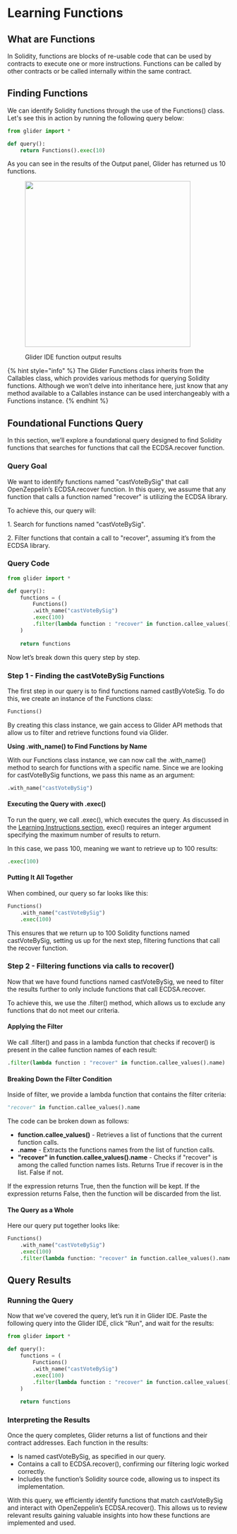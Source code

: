# Learning Functions

## What are Functions

In Solidity, functions are blocks of re-usable code that can be used by contracts to execute one or more instructions. Functions can be called by other contracts or be called internally within the same contract.

## Finding Functions

We can identify Solidity functions through the use of the Functions() class. Let's see this in action by running the following query below:

```python
from glider import *

def query():
    return Functions().exec(10) 
```

As you can see in the results of the Output panel, Glider has returned us 10 functions.

<figure><img src="../../.gitbook/assets/Screenshot 2025-01-09 at 2.15.34 PM.png" alt="" width="375"><figcaption><p>Glider IDE function output results</p></figcaption></figure>

{% hint style="info" %}
The Glider Functions class inherits from the Callables class, which provides various methods for querying Solidity functions. Although we won’t delve into inheritance here, just know that any method available to a Callables instance can be used interchangeably with a Functions instance.
{% endhint %}

## Foundational Functions Query

In this section, we’ll explore a foundational query designed to find Solidity functions that searches for functions that call the ECDSA.recover function.

### **Query Goal**

We want to identify functions named "castVoteBySig" that call OpenZeppelin’s ECDSA.recover function. In this query, we assume that any function that calls a function named "recover" is utilizing the ECDSA library.

To achieve this, our query will:

1\. Search for functions named "castVoteBySig".

2\. Filter functions that contain a call to "recover", assuming it’s from the ECDSA library.

### **Query Code**

```python
from glider import *

def query():
    functions = (
        Functions()
        .with_name("castVoteBySig")
        .exec(100)
        .filter(lambda function : "recover" in function.callee_values().name)
    )
 
    return functions
```

Now let’s break down this query step by step.

### Step 1 - Finding the castVoteBySig Functions

The first step in our query is to find functions named castByVoteSig. To do this, we create an instance of the Functions class:

```python
Functions()
```

By creating this class instance, we gain access to Glider API methods that allow us to filter and retrieve functions found via Glider.

**Using .with\_name() to Find Functions by Name**

With our Functions class instance, we can now call the .with\_name() method to search for functions with a specific name. Since we are looking for castVoteBySig functions, we pass this name as an argument:

```python
.with_name("castVoteBySig")
```

#### **Executing the Query with .exec()**

To run the query, we call .exec(), which executes the query. As discussed in the [Learning Instructions section](../instructions/learning-instructions.md#breaking-query-down), exec() requires an integer argument specifying the maximum number of results to return.

In this case, we pass 100, meaning we want to retrieve up to 100 results:&#x20;

```python
.exec(100)
```

#### **Putting It All Together**

When combined, our query so far looks like this:

```python
Functions()
    .with_name("castVoteBySig")
    .exec(100)
```

This ensures that we return up to 100 Solidity functions named castVoteBySig, setting us up for the next step, filtering functions that call the recover function.

### **Step 2 - Filtering functions via calls to recover()**

Now that we have found functions named castVoteBySig, we need to filter the results further to only include functions that call ECDSA.recover.

To achieve this, we use the .filter() method, which allows us to exclude any functions that do not meet our criteria.

#### **Applying the Filter**

We call .filter() and pass in a lambda function that checks if recover() is present in the callee function names of each result:

```python
.filter(lambda function : "recover" in function.callee_values().name)
```

#### **Breaking Down the Filter Condition**

Inside of filter, we provide a lambda function that contains the filter criteria:

```python
"recover" in function.callee_values().name
```

The code can be broken down as follows:

* **function.callee\_values()** - Retrieves a list of functions that the current function calls.
* **.name** - Extracts the functions names from the list of function calls.
* **"recover" in function.callee\_values().name** - Checks if "recover" is among the called function names lists. Returns True if recover is in the list. False if not.

If the expression returns True, then the function will be kept. If the expression returns False, then the function will be discarded from the list.

#### **The Query as a Whole**

Here our query put together looks like:

```python
Functions()
    .with_name("castVoteBySig")
    .exec(100)
    .filter(lambda function: "recover" in function.callee_values().name)
```

## Query Results

### **Running the Query**

Now that we’ve covered the query, let’s run it in Glider IDE. Paste the following query into the Glider IDE, click "Run", and wait for the results:

```python
from glider import *

def query():
    functions = (
        Functions()
        .with_name("castVoteBySig")
        .exec(100)
        .filter(lambda function : "recover" in function.callee_values().name)
    )
 
    return functions
```

### **Interpreting the Results**

Once the query completes, Glider returns a list of functions and their contract addresses. Each function in the results:

* Is named castVoteBySig, as specified in our query.
* Contains a call to ECDSA.recover(), confirming our filtering logic worked correctly.
* Includes the function’s Solidity source code, allowing us to inspect its implementation.

With this query, we efficiently identify functions that match castVoteBySig and interact with OpenZeppelin’s ECDSA.recover(). This allows us to review relevant results gaining valuable insights into how these functions are implemented and used.
